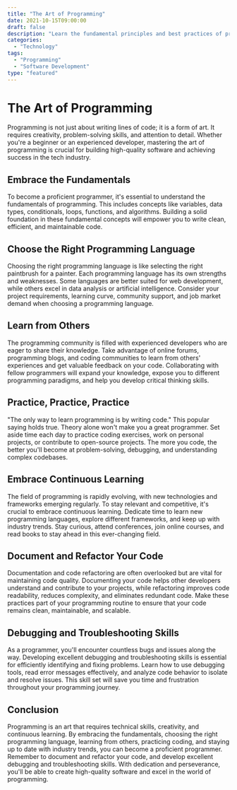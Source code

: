 ```yaml
---
title: "The Art of Programming"
date: 2021-10-15T09:00:00
draft: false
description: "Learn the fundamental principles and best practices of programming."
categories:
  - "Technology"
tags:
  - "Programming"
  - "Software Development"
type: "featured"
---
```


# The Art of Programming

Programming is not just about writing lines of code; it is a form of art. It requires creativity, problem-solving skills, and attention to detail. Whether you're a beginner or an experienced developer, mastering the art of programming is crucial for building high-quality software and achieving success in the tech industry.

## Embrace the Fundamentals

To become a proficient programmer, it's essential to understand the fundamentals of programming. This includes concepts like variables, data types, conditionals, loops, functions, and algorithms. Building a solid foundation in these fundamental concepts will empower you to write clean, efficient, and maintainable code.

## Choose the Right Programming Language

Choosing the right programming language is like selecting the right paintbrush for a painter. Each programming language has its own strengths and weaknesses. Some languages are better suited for web development, while others excel in data analysis or artificial intelligence. Consider your project requirements, learning curve, community support, and job market demand when choosing a programming language.

## Learn from Others

The programming community is filled with experienced developers who are eager to share their knowledge. Take advantage of online forums, programming blogs, and coding communities to learn from others' experiences and get valuable feedback on your code. Collaborating with fellow programmers will expand your knowledge, expose you to different programming paradigms, and help you develop critical thinking skills.

## Practice, Practice, Practice

"The only way to learn programming is by writing code." This popular saying holds true. Theory alone won't make you a great programmer. Set aside time each day to practice coding exercises, work on personal projects, or contribute to open-source projects. The more you code, the better you'll become at problem-solving, debugging, and understanding complex codebases.

## Embrace Continuous Learning

The field of programming is rapidly evolving, with new technologies and frameworks emerging regularly. To stay relevant and competitive, it's crucial to embrace continuous learning. Dedicate time to learn new programming languages, explore different frameworks, and keep up with industry trends. Stay curious, attend conferences, join online courses, and read books to stay ahead in this ever-changing field.

## Document and Refactor Your Code

Documentation and code refactoring are often overlooked but are vital for maintaining code quality. Documenting your code helps other developers understand and contribute to your projects, while refactoring improves code readability, reduces complexity, and eliminates redundant code. Make these practices part of your programming routine to ensure that your code remains clean, maintainable, and scalable.

## Debugging and Troubleshooting Skills

As a programmer, you'll encounter countless bugs and issues along the way. Developing excellent debugging and troubleshooting skills is essential for efficiently identifying and fixing problems. Learn how to use debugging tools, read error messages effectively, and analyze code behavior to isolate and resolve issues. This skill set will save you time and frustration throughout your programming journey.

## Conclusion

Programming is an art that requires technical skills, creativity, and continuous learning. By embracing the fundamentals, choosing the right programming language, learning from others, practicing coding, and staying up to date with industry trends, you can become a proficient programmer. Remember to document and refactor your code, and develop excellent debugging and troubleshooting skills. With dedication and perseverance, you'll be able to create high-quality software and excel in the world of programming.
